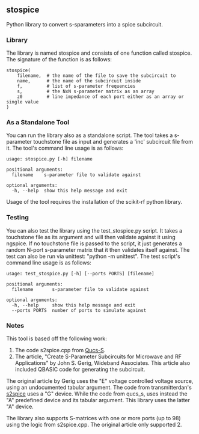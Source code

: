 
## stospice

Python library to convert s-sparameters into a spice subcircuit.

### Library

The library is named stospice and consists of one function called stospice.
The signature of the function is as follows:

```
stospice(
    filename,  # the name of the file to save the subcircuit to
    name,      # the name of the subcircuit inside
    f,         # list of s-parameter frequencies
    s,         # the NxN s-parameter matrix as an array
    z0         # line impedance of each port either as an array or single value
)
```

### As a Standalone Tool

You can run the library also as a standalone script.  The tool takes
a s-parameter touchstone file as input and generates a 'inc' 
subcircuit file from it.  The tool's command line usage is as follows:

```
usage: stospice.py [-h] filename

positional arguments:
  filename    s-parameter file to validate against

optional arguments:
  -h, --help  show this help message and exit
```

Usage of the tool requires the installation of the scikit-rf python library.

### Testing

You can also test the library using the test\_stospice.py script.
It takes a touchstone file as its argument and will then validate against
it using ngspice.  If no touchstone file is passed to the script, it just generates a random N-port s-parameter
matrix that it then validates itself against.  The test can also be run via unittest: "python -m unittest".
The test script's command line usage is as follows:

```
usage: test_stospice.py [-h] [--ports PORTS] [filename]

positional arguments:
  filename       s-parameter file to validate against

optional arguments:
  -h, --help     show this help message and exit
  --ports PORTS  number of ports to simulate against
```

### Notes

This tool is based off the following work:

1. The code s2spice.cpp from [Qucs-S](https://github.com/ra3xdh/qucs_s/blob/current/qucs/extsimkernels/s2spice.cpp).
2. The article, "Create S-Parameter Subcircuits for Microwave and RF Applications" by John S. Gerig, Wideband Associates.   This article also included QBASIC code for generating the subcircuit.

The original article by Gerig uses the "E" voltage controlled voltage source, using
an undocumented tabular argument.  The code from transmitterdan's [s2spice](https://github.com/transmitterdan/s2spice) uses a "G" device.
While the code from qucs\_s, uses instead the
"A" predefined device and its tabular argument.  This library uses the latter "A" device.

The library also supports S-matrices with one or more ports (up to 98) using the logic from s2spice.cpp.
The original article only supported 2.   

